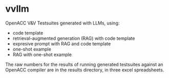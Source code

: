 # vvllm

OpenACC V&V Testsuites generated with LLMs, using:
- code template
- retrieval-augmented generation (RAG) with code template
- expresive prompt with RAG and code template
- one-shot example
- RAG with one-shot example

The raw numbers for the results of running generated testsuites against an OpenACC compiler are in the results directory, in three excel spreadsheets.
